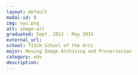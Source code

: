 ```yaml
---
layout: default
modal-id: 8
img: nyu.png
alt: image-alt
graduated: Sept. 2013 - May 2015
external_url: 
school: TISCH School of the Arts
major: Moving Image Archiving and Preservation
category: edu
description: 
---
```

